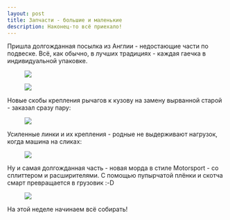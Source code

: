 ```yaml
---
layout: post
title: Запчасти - большие и маленькие
description: Наконец-то всё приехало!
---
```


Пришла долгожданная посылка из Англии - недостающие части по подвеске. Всё, как обычно, в лучших традициях - каждая гаечка в индивидуальной упаковке.

<figure>
	<a href="http://fotki.yandex.ru/next/users/koshelev-art/album/208835/view/583103"><img src="http://img-fotki.yandex.ru/get/9650/62546274.7/0_8e5bf_62664f45_XL.jpg"></a>
</figure>
<figure>
	<a href="http://fotki.yandex.ru/next/users/koshelev-art/album/208835/view/583105"><img src="http://img-fotki.yandex.ru/get/9805/62546274.7/0_8e5c1_4d93d914_XL.jpg"></a>
</figure>

Новые скобы крепления рычагов к кузову на замену вырванной старой - заказал сразу пару:

<figure>
	<a href="http://fotki.yandex.ru/next/users/koshelev-art/album/208835/view/583106"><img src="http://img-fotki.yandex.ru/get/6723/62546274.7/0_8e5c2_b2b29790_XL.jpg"></a>
</figure>

Усиленные линки и их крепления - родные не выдерживают нагрузок, когда машина на сликах:

<figure>
	<a href="http://fotki.yandex.ru/next/users/koshelev-art/album/208835/view/583109"><img src="http://img-fotki.yandex.ru/get/9093/62546274.7/0_8e5c5_80e5f875_XL.jpg"></a>
</figure>

Ну и самая долгожданная часть - новая морда в стиле Motorsport - со сплиттером и расширителями. С помощью пупырчатой плёнки и скотча смарт превращается в грузовик :-D

<figure>
	<a href="http://fotki.yandex.ru/next/users/koshelev-art/album/208835/view/583111ы"><img src="http://img-fotki.yandex.ru/get/9757/62546274.7/0_8e5c7_8ca1714_XL.jpg"></a>
</figure>

На этой неделе начинаем всё собирать!